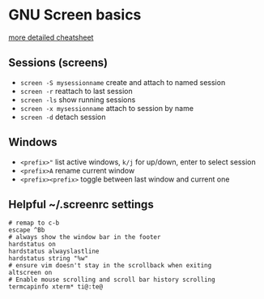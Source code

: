 # GNU Screen basics

[more detailed cheatsheet](http://aperiodic.net/screen/quick_reference)

## Sessions (screens)

* `screen -S mysessionname` create and attach to named session
* `screen -r` reattach to last session
* `screen -ls` show running sessions
* `screen -x mysessionname` attach to session by name
* `screen -d` detach session

## Windows

* `<prefix>"` list active windows, `k/j` for up/down, enter to select session
* `<prefix>A` rename current window
* `<prefix><prefix>` toggle between last window and current one

## Helpful ~/.screenrc settings

```
# remap to c-b
escape ^Bb
# always show the window bar in the footer
hardstatus on
hardstatus alwayslastline
hardstatus string "%w"
# ensure vim doesn't stay in the scrollback when exiting
altscreen on
# Enable mouse scrolling and scroll bar history scrolling
termcapinfo xterm* ti@:te@
```
